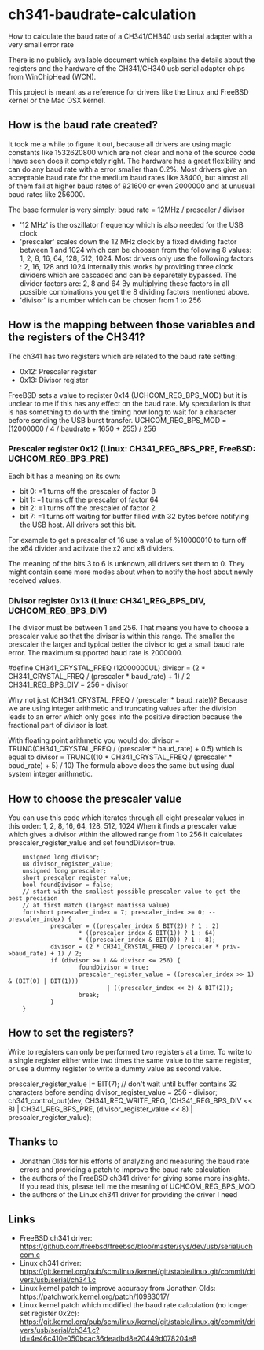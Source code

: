 # ch341-baudrate-calculation
How to calculate the baud rate of a CH341/CH340 usb serial adapter with a very small error rate

There is no publicly available document which explains the details about the registers and the
hardware of the CH341/CH340 usb serial adapter chips from WinChipHead (WCN).

This project is meant as a reference for drivers like the Linux and FreeBSD kernel or the Mac
OSX kernel.

## How is the baud rate created?

It took me a while to figure it out, because all drivers are using magic constants like
1532620800 which are not clear and none of the source code I have seen does it completely right.
The hardware has a great flexibility and can do any baud rate with a error smaller than 0.2%.
Most drivers give an acceptable baud rate for the medium baud rates like 38400, but almost all of
them fail at higher baud rates of 921600 or even 2000000 and at unusual baud rates like 256000.

The base formular is very simply: baud rate = 12MHz / prescaler / divisor
 - '12 MHz' is the oszillator frequency which is also needed for the USB clock
 - 'prescaler' scales down the 12 MHz clock by a fixed dividing factor between 1 and 1024 which
   can be choosen from the following 8 values: 1, 2, 8, 16, 64, 128, 512, 1024.
   Most drivers only use the following factors : 2, 16, 128 and 1024
   Internally this works by providing three clock dividers which are cascaded and can be
   separetely bypassed.
   The divider factors are: 2, 8 and 64
   By multiplying these factors in all possible combinations you get the 8 dividing factors
   mentioned above.
 - 'divisor' is a number which can be chosen from 1 to 256

## How is the mapping between those variables and the registers of the CH341?

The ch341 has two registers which are related to the baud rate setting:
 - 0x12: Prescaler register 
 - 0x13: Divisor register

FreeBSD sets a value to register 0x14 (UCHCOM_REG_BPS_MOD) but it is unclear to me if this
has any effect on the baud rate. My speculation is that is has something to do with the
timing how long to wait for a character before sending the USB burst transfer.
UCHCOM_REG_BPS_MOD = (12000000 / 4 / baudrate + 1650 + 255) / 256

### Prescaler register 0x12 (Linux: CH341_REG_BPS_PRE, FreeBSD: UCHCOM_REG_BPS_PRE)

Each bit has a meaning on its own:
 - bit 0: =1 turns off the prescaler of factor 8
 - bit 1: =1 turns off the prescaler of factor 64
 - bit 2: =1 turns off the prescaler of factor 2
 - bit 7: =1 turns off waiting for buffer filled with 32 bytes before notifying the USB host.
   All drivers set this bit.

For example to get a prescaler of 16 use a value of %10000010 to turn off the x64 divider
and activate the x2 and x8 dividers.

The meaning of the bits 3 to 6 is unknown, all drivers set them to 0.
They might contain some more modes about when to notify the host about newly received values.

### Divisor register 0x13 (Linux: CH341_REG_BPS_DIV, UCHCOM_REG_BPS_DIV)

The divisor must be between 1 and 256. That means you have to choose a prescaler value so
that the divisor is within this range. The smaller the prescaler the larger and typical
better the divisor to get a small baud rate error.
The maximum supported baud rate is 2000000. 

#define CH341_CRYSTAL_FREQ (12000000UL)
divisor = (2 * CH341_CRYSTAL_FREQ / (prescaler * baud_rate) + 1) / 2
CH341_REG_BPS_DIV = 256 - divisor

Why not just (CH341_CRYSTAL_FREQ / (prescaler * baud_rate))? Because we are using integer
arithmetic and truncating values after the division leads to an error which only goes into
the positive direction because the fractional part of divisor is lost.

With floating point arithmetic you would do:
divisor = TRUNC(CH341_CRYSTAL_FREQ / (prescaler * baud_rate) + 0.5)
which is equal to
divisor = TRUNC((10 * CH341_CRYSTAL_FREQ / (prescaler * baud_rate) + 5) / 10)
The formula above does the same but using dual system integer arithmetic.

## How to choose the prescaler value

You can use this code which iterates through all eight prescalar values in this order:
  1, 2, 8, 16, 64, 128, 512, 1024
When it finds a prescaler value which gives a divisor within the allowed range from 
1 to 256 it calculates prescaler_register_value and set foundDivisor=true.

        unsigned long divisor;
        u8 divisor_register_value;
        unsigned long prescaler;
        short prescaler_register_value;
        bool foundDivisor = false;
        // start with the smallest possible prescaler value to get the best precision
        // at first match (largest mantissa value)
        for(short prescaler_index = 7; prescaler_index >= 0; --prescaler_index) {
                prescaler = ((prescaler_index & BIT(2)) ? 1 : 2)
                        * ((prescaler_index & BIT(1)) ? 1 : 64)
                        * ((prescaler_index & BIT(0)) ? 1 : 8);
                divisor = (2 * CH341_CRYSTAL_FREQ / (prescaler * priv->baud_rate) + 1) / 2;
                if (divisor >= 1 && divisor <= 256) {
                        foundDivisor = true;
                        prescaler_register_value = ((prescaler_index >> 1) & (BIT(0) | BIT(1)))
                                | ((prescaler_index << 2) & BIT(2));
                        break;
                }
        }

## How to set the registers?

Write to registers can only be performed two registers at a time. To write to a single register
either write two times the same value to the same register, or use a dummy register to write a
dummy value as second value.

prescaler_register_value |= BIT(7); // don't wait until buffer contains 32 characters before sending
divisor_register_value = 256 - divisor;
ch341_control_out(dev, CH341_REQ_WRITE_REG,
(CH341_REG_BPS_DIV      << 8) | CH341_REG_BPS_PRE,
(divisor_register_value << 8) | prescaler_register_value);


## Thanks to
 - Jonathan Olds for his efforts of analyzing and measuring the baud rate errors
   and providing a patch to improve the baud rate calculation
 - the authors of the FreeBSD ch341 driver for giving some more insights. If you read this,
   please tell me the meaning of UCHCOM_REG_BPS_MOD
 - the authors of the Linux ch341 driver for providing the driver I need

## Links
- FreeBSD ch341 driver: https://github.com/freebsd/freebsd/blob/master/sys/dev/usb/serial/uchcom.c
- Linux ch341 driver: https://git.kernel.org/pub/scm/linux/kernel/git/stable/linux.git/commit/drivers/usb/serial/ch341.c
- Linux kernel patch to improve accuracy from Jonathan Olds: https://patchwork.kernel.org/patch/10983017/
- Linux kernel patch which modified the baud rate calculation (no longer set register 0x2c): https://git.kernel.org/pub/scm/linux/kernel/git/stable/linux.git/commit/drivers/usb/serial/ch341.c?id=4e46c410e050bcac36deadbd8e20449d078204e8


